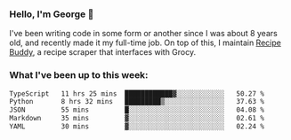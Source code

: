 ### Hello, I'm George 👋

I've been writing code in some form or another since I was about 8 years old, and recently made it my full-time job. On top of this, I maintain [Recipe Buddy](https://github.com/georgegebbett/recipe-buddy), a recipe scraper that interfaces with Grocy.  

<!--
**georgegebbett/georgegebbett** is a ✨ _special_ ✨ repository because its `README.md` (this file) appears on your GitHub profile.

Here are some ideas to get you started:

- 🔭 I’m currently working on ...
- 🌱 I’m currently learning ...
- 👯 I’m looking to collaborate on ...
- 🤔 I’m looking for help with ...
- 💬 Ask me about ...
- 📫 How to reach me: ...
- 😄 Pronouns: ...
- ⚡ Fun fact: ...
-->

### What I've been up to this week:
<!--START_SECTION:waka-->

```txt
TypeScript   11 hrs 25 mins  ████████████▓░░░░░░░░░░░░   50.27 %
Python       8 hrs 32 mins   █████████▒░░░░░░░░░░░░░░░   37.63 %
JSON         55 mins         █░░░░░░░░░░░░░░░░░░░░░░░░   04.08 %
Markdown     35 mins         ▓░░░░░░░░░░░░░░░░░░░░░░░░   02.61 %
YAML         30 mins         ▓░░░░░░░░░░░░░░░░░░░░░░░░   02.24 %
```

<!--END_SECTION:waka-->
